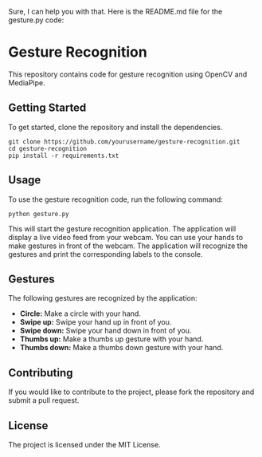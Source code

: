 Sure, I can help you with that. Here is the README.md file for the gesture.py code:

# Gesture Recognition

This repository contains code for gesture recognition using OpenCV and MediaPipe.

## Getting Started

To get started, clone the repository and install the dependencies.

```
git clone https://github.com/yourusername/gesture-recognition.git
cd gesture-recognition
pip install -r requirements.txt
```

## Usage

To use the gesture recognition code, run the following command:

```
python gesture.py
```

This will start the gesture recognition application. The application will display a live video feed from your webcam. You can use your hands to make gestures in front of the webcam. The application will recognize the gestures and print the corresponding labels to the console.

## Gestures

The following gestures are recognized by the application:

* **Circle:** Make a circle with your hand.
* **Swipe up:** Swipe your hand up in front of you.
* **Swipe down:** Swipe your hand down in front of you.
* **Thumbs up:** Make a thumbs up gesture with your hand.
* **Thumbs down:** Make a thumbs down gesture with your hand.

## Contributing

If you would like to contribute to the project, please fork the repository and submit a pull request.

## License

The project is licensed under the MIT License.